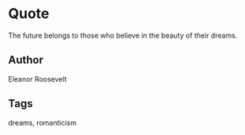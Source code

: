 # Quote

The future belongs to those who believe in the beauty of their dreams.

## Author

Eleanor Roosevelt

## Tags

dreams, romanticism
